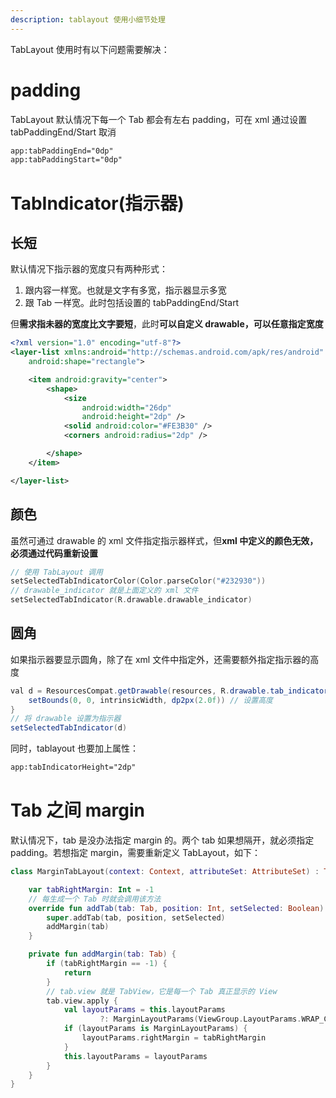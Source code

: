 ```yaml
---
description: tablayout 使用小细节处理
---
```


TabLayout 使用时有以下问题需要解决：

# padding

TabLayout 默认情况下每一个 Tab 都会有左右 padding，可在 xml 通过设置 tabPaddingEnd/Start 取消

```xml
app:tabPaddingEnd="0dp"
app:tabPaddingStart="0dp"
```

# TabIndicator(指示器)

## 长短

默认情况下指示器的宽度只有两种形式：
1. 跟内容一样宽。也就是文字有多宽，指示器显示多宽
2. 跟 Tab 一样宽。此时包括设置的 tabPaddingEnd/Start

但**需求指未器的宽度比文字要短**，此时**可以自定义 drawable，可以任意指定宽度**

```xml
<?xml version="1.0" encoding="utf-8"?>
<layer-list xmlns:android="http://schemas.android.com/apk/res/android"
    android:shape="rectangle">

    <item android:gravity="center">
        <shape>
            <size
                android:width="26dp"
                android:height="2dp" />
            <solid android:color="#FE3B30" />
            <corners android:radius="2dp" />

        </shape>
    </item>

</layer-list>
```

## 颜色

虽然可通过 drawable 的 xml 文件指定指示器样式，但**xml 中定义的颜色无效，必须通过代码重新设置**

```kotlin
// 使用 TabLayout 调用
setSelectedTabIndicatorColor(Color.parseColor("#232930"))
// drawable_indicator 就是上面定义的 xml 文件
setSelectedTabIndicator(R.drawable.drawable_indicator)
```

## 圆角

如果指示器要显示圆角，除了在 xml 文件中指定外，还需要额外指定指示器的高度

```java
val d = ResourcesCompat.getDrawable(resources, R.drawable.tab_indicator, null)?.apply {
    setBounds(0, 0, intrinsicWidth, dp2px(2.0f)) // 设置高度
}
// 将 drawable 设置为指示器
setSelectedTabIndicator(d)
```

同时，tablayout 也要加上属性：
```xml
app:tabIndicatorHeight="2dp"
```

# Tab 之间 margin

默认情况下，tab 是没办法指定 margin 的。两个 tab 如果想隔开，就必须指定 padding。若想指定 margin，需要重新定义 TabLayout，如下：

```kotlin
class MarginTabLayout(context: Context, attributeSet: AttributeSet) : TabLayout(context, attributeSet) {

    var tabRightMargin: Int = -1
    // 每生成一个 Tab 时就会调用该方法
    override fun addTab(tab: Tab, position: Int, setSelected: Boolean) {
        super.addTab(tab, position, setSelected)
        addMargin(tab)
    }

    private fun addMargin(tab: Tab) {
        if (tabRightMargin == -1) {
            return
        }
        // tab.view 就是 TabView，它是每一个 Tab 真正显示的 View
        tab.view.apply {
            val layoutParams = this.layoutParams
                    ?: MarginLayoutParams(ViewGroup.LayoutParams.WRAP_CONTENT, ViewGroup.LayoutParams.WRAP_CONTENT)
            if (layoutParams is MarginLayoutParams) {
                layoutParams.rightMargin = tabRightMargin
            }
            this.layoutParams = layoutParams
        }
    }
}
```

